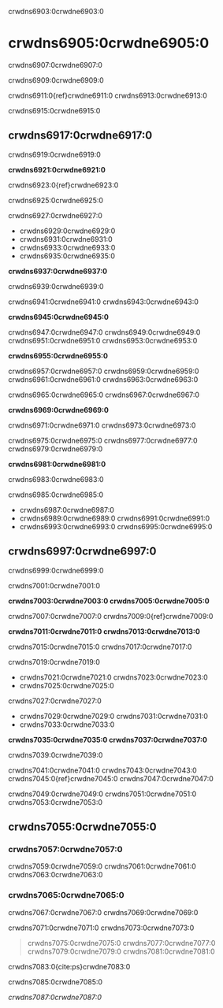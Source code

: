 crwdns6903:0crwdne6903:0
# crwdns6905:0crwdne6905:0

crwdns6907:0crwdne6907:0

crwdns6909:0crwdne6909:0

crwdns6911:0{ref}crwdne6911:0 crwdns6913:0crwdne6913:0

crwdns6915:0crwdne6915:0

## crwdns6917:0crwdne6917:0

crwdns6919:0crwdne6919:0

**crwdns6921:0crwdne6921:0**

crwdns6923:0{ref}crwdne6923:0

crwdns6925:0crwdne6925:0

crwdns6927:0crwdne6927:0
  - crwdns6929:0crwdne6929:0
  - crwdns6931:0crwdne6931:0
  - crwdns6933:0crwdne6933:0
  - crwdns6935:0crwdne6935:0

**crwdns6937:0crwdne6937:0**

crwdns6939:0crwdne6939:0

crwdns6941:0crwdne6941:0 crwdns6943:0crwdne6943:0

**crwdns6945:0crwdne6945:0**

crwdns6947:0crwdne6947:0 crwdns6949:0crwdne6949:0 crwdns6951:0crwdne6951:0 crwdns6953:0crwdne6953:0

**crwdns6955:0crwdne6955:0**

crwdns6957:0crwdne6957:0 crwdns6959:0crwdne6959:0 crwdns6961:0crwdne6961:0 crwdns6963:0crwdne6963:0

crwdns6965:0crwdne6965:0 crwdns6967:0crwdne6967:0

**crwdns6969:0crwdne6969:0**

crwdns6971:0crwdne6971:0 crwdns6973:0crwdne6973:0

crwdns6975:0crwdne6975:0 crwdns6977:0crwdne6977:0 crwdns6979:0crwdne6979:0

**crwdns6981:0crwdne6981:0**

crwdns6983:0crwdne6983:0

crwdns6985:0crwdne6985:0
- crwdns6987:0crwdne6987:0
- crwdns6989:0crwdne6989:0 crwdns6991:0crwdne6991:0
- crwdns6993:0crwdne6993:0 crwdns6995:0crwdne6995:0

## crwdns6997:0crwdne6997:0

crwdns6999:0crwdne6999:0

crwdns7001:0crwdne7001:0

**crwdns7003:0crwdne7003:0 crwdns7005:0crwdne7005:0**

crwdns7007:0crwdne7007:0 crwdns7009:0{ref}crwdne7009:0

**crwdns7011:0crwdne7011:0 crwdns7013:0crwdne7013:0**

crwdns7015:0crwdne7015:0 crwdns7017:0crwdne7017:0

crwdns7019:0crwdne7019:0
- crwdns7021:0crwdne7021:0 crwdns7023:0crwdne7023:0
- crwdns7025:0crwdne7025:0

crwdns7027:0crwdne7027:0
- crwdns7029:0crwdne7029:0 crwdns7031:0crwdne7031:0
- crwdns7033:0crwdne7033:0

**crwdns7035:0crwdne7035:0 crwdns7037:0crwdne7037:0**

crwdns7039:0crwdne7039:0

crwdns7041:0crwdne7041:0 crwdns7043:0crwdne7043:0 crwdns7045:0{ref}crwdne7045:0 crwdns7047:0crwdne7047:0

crwdns7049:0crwdne7049:0 crwdns7051:0crwdne7051:0 crwdns7053:0crwdne7053:0

## crwdns7055:0crwdne7055:0

### crwdns7057:0crwdne7057:0

crwdns7059:0crwdne7059:0 crwdns7061:0crwdne7061:0 crwdns7063:0crwdne7063:0

### crwdns7065:0crwdne7065:0

crwdns7067:0crwdne7067:0 crwdns7069:0crwdne7069:0

crwdns7071:0crwdne7071:0 crwdns7073:0crwdne7073:0

> crwdns7075:0crwdne7075:0 crwdns7077:0crwdne7077:0 crwdns7079:0crwdne7079:0 crwdns7081:0crwdne7081:0

crwdns7083:0{cite:ps}crwdne7083:0

crwdns7085:0crwdne7085:0

*crwdns7087:0crwdne7087:0*
